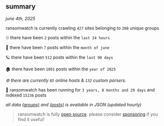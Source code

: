 
## summary
_june 4th, 2025_

ransomwatch is currently crawling `427` sites belonging to `208` unique groups

⏲ there have been `2` posts within the `last 24 hours`

🦈 there have been `7` posts within the `month of june`

🪐 there have been `512` posts within the `last 90 days`

🏚 there have been `1091` posts within the `year of 2025`

_⚙️ there are currently `85` online hosts & `132` custom parsers._

🦕 ransomwatch has been running for `3 years, 8 months and 29 days` and indexed `15236` posts

_all data  [(groups)](http://ransomwhat.telemetry.ltd/groups) and [(posts)](http://ransomwhat.telemetry.ltd/posts) is available in JSON (updated hourly)_

> ransomwatch is fully [open source](https://github.com/joshhighet/ransomwatch#ransomwatch--). please consider [sponsoring](https://github.com/sponsors/joshhighet) if you find it useful!
